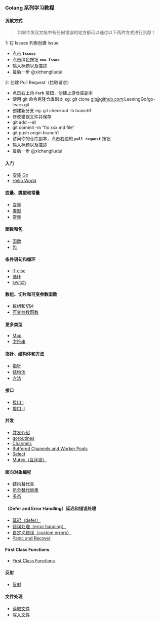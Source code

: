 
### Golang 系列学习教程

#### 贡献方式

> 如果你发现文档中有任何错误的地方都可以通过以下两种方式进行贡献！

1: 在 Issues 列表创建 Issue

* 点击 **`Issues`**
* 点击绿色按钮 **`new Issue`**
* 输入标题以及描述
* 最后一步 @xichengliudui

2: 创建 Pull Request（拉取请求）

* 点击右上角 **`Fork`** 按钮，创建上游仓库副本
* 使用 git 命令克隆仓库副本 eg: git clone git@github.com:LeaningGo/go-learn.git
* 创建新分支 eg: git checkout -b branch1
* 修改错误文件并保存
* git add --all
* git commit -m "fix xxx.md file"
* git push origin branch1
* 访问你的仓库副本，点击右边的 **`pull request`** 按钮
* 输入标题以及描述
* 最后一步 @xichengliudui

#### 入门
* [安装 Go](go-install.md)
* [Hello World](go-helloworld.md)

#### 变量、类型和常量
* [变量](go-variables.md)
* [类型](go-types.md)
* [常量](go-constants.md)

#### 函数和包
* [函数](go-functions.md)
* [包](go-packages.md)

#### 条件语句和循环
* [if-else](go-if-else.md)
* [循环](go-loops.md)
* [switch](go-switch.md)

#### 数组、切片和可变参数函数
* [数组和切片](go-switch.md)
* [可变参数函数](go-variadic-functions.md)

#### 更多类型
* [Map](go-map.md)
* [字符串](go-strings.md) 

#### 指针、结构体和方法
* [指针](go-pointers.md)
* [结构体](go-structures.md)
* [方法](go-methods.md)

#### 接口
* [接口 I](interface%20I.md)
* [接口 II](interface%20II.md)

#### 并发
* [并发介绍](Introduction%20to%20Concurrency.md)
* [goroutines](goroutines.md)
* [Channels](channels.md)
* [Buffered Channels and Worker Pools](buffered-channels-worker-pools.md)
* [Select](select.md)
* [Mutex（互斥锁）](mutex.md)

#### 面向对象编程
* [结构替代类](structs-instead-of-classes.md)
* [组合替代继承](inheritance.md)
* [多态](polymorphism.md)

#### （Defer and Error Handling）延迟和错误处理
* [延迟（defer）](defer.md)
* [错误处理（error handing）](error-handling.md)
* [自定义错误（custom errors）](ustom-errors.md)
* [Panic and Recover](panic-and-recover.md)

#### First Class Functions
* [First Class Functions](first-class-functions.md)

#### 反射
* [反射](reflection.md)

#### 文件处理
* [读取文件](read-files.md)
* [写入文件](write.md)
